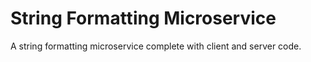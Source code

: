# String Formatting Microservice
 A string formatting microservice complete with client and server code.
